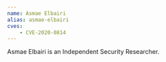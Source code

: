 ```yaml
---
name: Asmae Elbairi
alias: asmae-elbairi
cves:
    - CVE-2020-0814
---
```

Asmae Elbairi is an Independent Security Researcher.